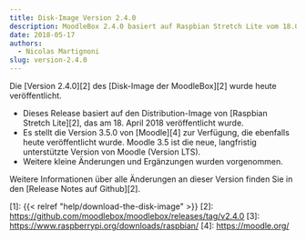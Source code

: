 ```yaml
---
title: Disk-Image Version 2.4.0
description: MoodleBox 2.4.0 basiert auf Raspbian Stretch Lite vom 18.04.2018 und Moodle Version 3.5.0. Weitere kleinere Änderungen wurden vorgenommen.
date: 2018-05-17
authors:
  - Nicolas Martignoni
slug: version-2.4.0
---
```


Die [Version 2.4.0][2] des [Disk-Image der MoodleBox][2] wurde heute veröffentlicht.

  - Dieses Release basiert auf den Distribution-Image von [Raspbian Stretch Lite][2], das am 18. April 2018 veröffentlicht wurde.
  - Es stellt die Version 3.5.0 von [Moodle][4] zur Verfügung, die ebenfalls heute veröffentlicht wurde. Moodle 3.5 ist die neue, langfristig unterstützte Version von Moodle (Version LTS).
  - Weitere kleine Änderungen und Ergänzungen wurden vorgenommen.

Weitere Informationen über alle Änderungen an dieser Version finden Sie in den [Release Notes auf Github][2].

 [1]: {{< relref "help/download-the-disk-image" >}}
 [2]: https://github.com/moodlebox/moodlebox/releases/tag/v2.4.0
 [3]: https://www.raspberrypi.org/downloads/raspbian/
 [4]: https://moodle.org/
